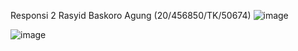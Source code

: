 Responsi 2
Rasyid Baskoro Agung (20/456850/TK/50674)
![image](https://github.com/rasyid-99/Responsi2/assets/75787747/eb56ab45-9b58-40e2-bfd4-eead60e5372d)

![image](https://github.com/rasyid-99/456850-Rasyid-Baskoro-Agung-ResponsiJuniorProject/assets/75787747/eb05a53c-c2aa-49d7-9dcb-57d70cf2672f)

